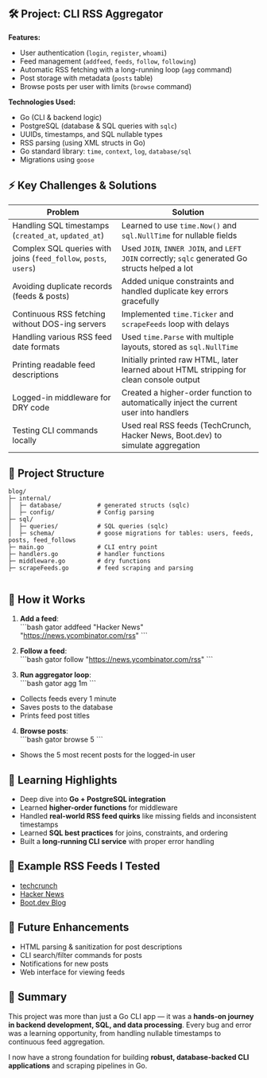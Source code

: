 ## 🛠 Project: CLI RSS Aggregator

**Features:**

- User authentication (`login`, `register`, `whoami`)  
- Feed management (`addfeed`, `feeds`, `follow`, `following`)  
- Automatic RSS fetching with a long-running loop (`agg` command)  
- Post storage with metadata (`posts` table)  
- Browse posts per user with limits (`browse` command)  

**Technologies Used:**

- Go (CLI & backend logic)  
- PostgreSQL (database & SQL queries with `sqlc`)  
- UUIDs, timestamps, and SQL nullable types  
- RSS parsing (using XML structs in Go)  
- Go standard library: `time`, `context`, `log`, `database/sql`  
- Migrations using `goose`

## ⚡ Key Challenges & Solutions

| Problem                                                      | Solution                                                     |
| ------------------------------------------------------------ | ------------------------------------------------------------ |
| Handling SQL timestamps (`created_at`, `updated_at`)         | Learned to use `time.Now()` and `sql.NullTime` for nullable fields |
| Complex SQL queries with joins (`feed_follow`, `posts`, `users`) | Used `JOIN`, `INNER JOIN`, and `LEFT JOIN` correctly; `sqlc` generated Go structs helped a lot |
| Avoiding duplicate records (feeds & posts)                   | Added unique constraints and handled duplicate key errors gracefully |
| Continuous RSS fetching without DOS-ing servers              | Implemented `time.Ticker` and `scrapeFeeds` loop with delays |
| Handling various RSS feed date formats                       | Used `time.Parse` with multiple layouts, stored as `sql.NullTime` |
| Printing readable feed descriptions                          | Initially printed raw HTML, later learned about HTML stripping for clean console output |
| Logged-in middleware for DRY code                            | Created a higher-order function to automatically inject the current user into handlers |
| Testing CLI commands locally                                 | Used real RSS feeds (TechCrunch, Hacker News, Boot.dev) to simulate aggregation |

## 📂 Project Structure

```tree
blog/
├─ internal/
│  ├─ database/          # generated structs (sqlc)
│  ├─ config/            # Config parsing
├─ sql/
│  ├─ queries/           # SQL queries (sqlc)
│  ├─ schema/            # goose migrations for tables: users, feeds, posts, feed_follows
├─ main.go               # CLI entry point
├─ handlers.go           # handler functions
├─ middleware.go         # dry functions
├─ scrapeFeeds.go        # feed scraping and parsing


```
## 🚀 How it Works

1. **Add a feed**:  
   \`\`\`bash
   gator addfeed "Hacker News" "https://news.ycombinator.com/rss"
   \`\`\`

2. **Follow a feed**:  
   \`\`\`bash
   gator follow "https://news.ycombinator.com/rss"
   \`\`\`

3. **Run aggregator loop**:  
   \`\`\`bash
   gator agg 1m
   \`\`\`

- Collects feeds every 1 minute  
- Saves posts to the database  
- Prints feed post titles  

4. **Browse posts**:  
   \`\`\`bash
   gator browse 5
   \`\`\`

- Shows the 5 most recent posts for the logged-in user  

## 📖 Learning Highlights

- Deep dive into **Go + PostgreSQL integration**  
- Learned **higher-order functions** for middleware  
- Handled **real-world RSS feed quirks** like missing fields and inconsistent timestamps  
- Learned **SQL best practices** for joins, constraints, and ordering  
- Built a **long-running CLI service** with proper error handling  

## 🔗 Example RSS Feeds I Tested

- [techcrunch](https://techcrunch.com/feed/)  
- [Hacker News](https://news.ycombinator.com/rss)  
- [Boot.dev Blog](https://blog.boot.dev/index.xml)  

## 📌 Future Enhancements

- HTML parsing & sanitization for post descriptions  
- CLI search/filter commands for posts  
- Notifications for new posts  
- Web interface for viewing feeds  

## 📝 Summary

This project was more than just a Go CLI app — it was a **hands-on journey in backend development, SQL, and data processing**. Every bug and error was a learning opportunity, from handling nullable timestamps to continuous feed aggregation.  

I now have a strong foundation for building **robust, database-backed CLI applications** and scraping pipelines in Go.
